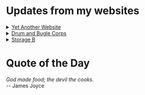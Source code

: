 # Updates from my websites

<details><summary> <a href="https://www.amon-hen.com">Yet Another Website</a> </summary>

* <a href="https://www.amon-hen.com/humor/5249">Festivus is Coming</a>
* <a href="https://www.amon-hen.com/television/8717">MST3K Short 0413 – General Hospital 1</a>
* <a href="https://www.amon-hen.com/computing/internet/www/435">Quote of the Day</a>
* <a href="https://www.amon-hen.com/television/31713">RiffTrax –  A Christmas Carol</a>
* <a href="https://www.amon-hen.com/miscellaneous/1766">National Flashlight Day</a>
* <a href="https://www.amon-hen.com/music/22308">Run with the Fox</a>
* <a href="https://www.amon-hen.com/humor/28420">RiffTrax – Santa and the Ice Cream Bunny</a>
* <a href="https://www.amon-hen.com/food/33383">Merry Meatmas!</a>
* <a href="https://www.amon-hen.com/politics/33399">It’s a Wonderful Life</a>
* <a href="https://www.amon-hen.com/television/5073">MST3K 0521 – Santa Claus</a>
</details>

<details><summary> <a href="https://www.drum-corps.net">Drum and Bugle Corps</a> </summary>

* <a href="https://www.drum-corps.net/news/3604">DCI phasing out historic library of physical audio/video products</a>
* <a href="https://www.drum-corps.net/news/3602">Drum Corps World – December 2024</a>
* <a href="https://www.drum-corps.net/news/3588">2025 Drum Corps International Tour Schedule</a>
* <a href="https://www.drum-corps.net/news/3585">Drum Corps International Magazine – November 2024</a>
* <a href="https://www.drum-corps.net/news/3577">Jersey Surf Withdraws from 2025 DCI Summer Tour</a>
* <a href="https://www.drum-corps.net/news/3574">Drum Corps World – November 2024</a>
* <a href="https://www.drum-corps.net/news/3570">Directors adopt new competitive format for 2025 DCI All-Age Championship</a>
* <a href="https://www.drum-corps.net/news/3505">Drum Corps World – October 2024</a>
* <a href="https://www.drum-corps.net/news/3391">Drum Corps World –  September 2024</a>
* <a href="https://www.drum-corps.net/history/3341">Crossmen 50th Anniversary Alumni Corps (2024)</a>
</details>

<details><summary> <a href="https://www.storage-b.com">Storage B</a> </summary>

* <a href="https://www.storage-b.com/c/1015">Uploading Consciousness</a>
* <a href="https://www.storage-b.com/humor/1003">SCRUM: An Honest Ad</a>
* <a href="https://www.storage-b.com/humor/996">Agile vs. Waterfall</a>
* <a href="https://www.storage-b.com/c/969">Delivering Safe C++</a>
* <a href="https://www.storage-b.com/c/962">Full Interview With the Creator of C++</a>
* <a href="https://www.storage-b.com/humor/951">How To Regex</a>
* <a href="https://www.storage-b.com/ai/908">Nightmare Fuel from Bing Image Creator</a>
* <a href="https://www.storage-b.com/ai/904">We’re Safe</a>
* <a href="https://www.storage-b.com/ai/901">Enjoy Your AI-generated Work</a>
* <a href="https://www.storage-b.com/humor/896">Blue Tick Marks</a>
</details>

# Quote of the Day
<p><em>God made food; the devil the cooks.</em><br /> -- James Joyce</p>